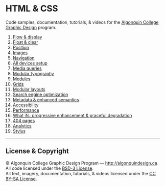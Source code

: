 # HTML & CSS

Code samples, documentation, tutorials, & videos for the [Algonquin College Graphic Design](http://algonquindesign.ca) program.

1. [Flow & display](flow-display)
2. [Float & clear](float-clear)
3. [Position](position)
4. [Images](images)
5. [Navigation](navigation)
6. [All devices setup](all-devices-setup)
7. [Media queries](media-queries)
8. [Modular typography](modular-typography)
9. [Modules](modules)
10. [Grids](grids)
11. [Modular layouts](modular-layouts)
12. [Search engine optimization](search-engine-optimization)
13. [Metadata & enhanced semantics](metadata-enhanced-semantics)
14. [Accessibility](accessibility)
15. [Performance](performance.md)
16. [What ifs: progressive enhancement & graceful degradation](what-ifs)
17. [404 pages](404-pages)
18. [Analytics](analytics.md)
19. [Stylus](stylus)

---

## License & Copyright

© Algonquin College Graphic Design Program — <http://algonquindesign.ca>.	
All code licensed under the [BSD-3 License](LICENSE).	
All text, imagery, documentation, tutorials, & videos licensed under the [CC BY-SA License](http://creativecommons.org/licenses/by-sa/2.5/ca/deed.en_US).
